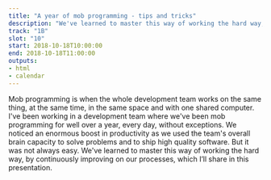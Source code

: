 ```yaml
---
title: "A year of mob programming - tips and tricks"
description: "We've learned to master this way of working the hard way, by continuously improving on our processes."
track: "1B"
slot: "10"
start: 2018-10-18T10:00:00
end: 2018-10-18T11:00:00
outputs:
- html
- calendar
---
```


Mob programming is when the whole development team works on the same thing, at the same time, in the same space and with one shared computer. I've been working in a development team where we've been mob programming for well over a year, every day, without exceptions. We noticed an enormous boost in productivity as we used the team's overall brain capacity to solve problems and to ship high quality software. But it was not always easy. We've learned to master this way of working the hard way, by continuously improving on our processes, which I’ll share in this presentation.